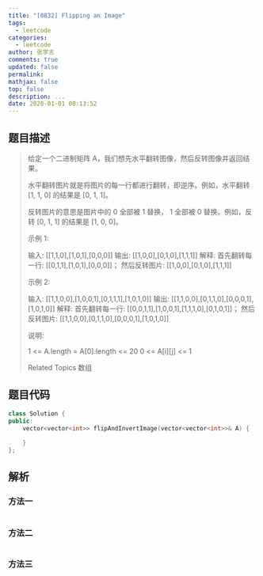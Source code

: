 ```yaml
---
title: "[0832] Flipping an Image"
tags:
  - leetcode
categories:
  - leetcode
author: 张学志
comments: true
updated: false
permalink:
mathjax: false
top: false
description: ...
date: 2020-01-01 00:13:52
---
```


## 题目描述

> 给定一个二进制矩阵 A，我们想先水平翻转图像，然后反转图像并返回结果。 
> 
> 水平翻转图片就是将图片的每一行都进行翻转，即逆序。例如，水平翻转 [1, 1, 0] 的结果是 [0, 1, 1]。 
> 
> 反转图片的意思是图片中的 0 全部被 1 替换， 1 全部被 0 替换。例如，反转 [0, 1, 1] 的结果是 [1, 0, 0]。 
> 
> 示例 1: 
> 
> 
> 输入: [[1,1,0],[1,0,1],[0,0,0]]
> 输出: [[1,0,0],[0,1,0],[1,1,1]]
> 解释: 首先翻转每一行: [[0,1,1],[1,0,1],[0,0,0]]；
> 然后反转图片: [[1,0,0],[0,1,0],[1,1,1]]
> 
> 
> 示例 2: 
> 
> 
> 输入: [[1,1,0,0],[1,0,0,1],[0,1,1,1],[1,0,1,0]]
> 输出: [[1,1,0,0],[0,1,1,0],[0,0,0,1],[1,0,1,0]]
> 解释: 首先翻转每一行: [[0,0,1,1],[1,0,0,1],[1,1,1,0],[0,1,0,1]]；
> 然后反转图片: [[1,1,0,0],[0,1,1,0],[0,0,0,1],[1,0,1,0]]
> 
> 
> 说明: 
> 
> 
> 1 <= A.length = A[0].length <= 20 
> 0 <= A[i][j] <= 1 
> 
> Related Topics 数组

## 题目代码

```cpp
class Solution {
public:
    vector<vector<int>> flipAndInvertImage(vector<vector<int>>& A) {
        
    }
};
```

## 解析

### 方法一

```cpp

```

### 方法二

```cpp

```

### 方法三

```cpp

```

